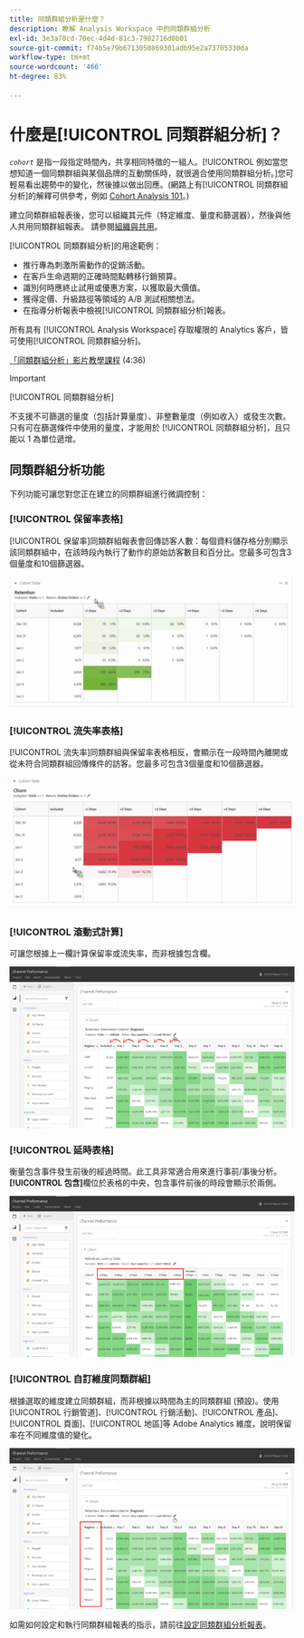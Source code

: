 ```yaml
---
title: 同類群組分析是什麼？
description: 瞭解 Analysis Workspace 中的同類群組分析
exl-id: 3e3a70cd-70ec-4d4d-81c3-7902716d0b01
source-git-commit: f74b5e79b6713050869301adb95e2a73705330da
workflow-type: tm+mt
source-wordcount: '466'
ht-degree: 83%

---
```


# 什麼是[!UICONTROL 同類群組分析]？

*`cohort`* 是指一段指定時間內，共享相同特徵的一組人。[!UICONTROL 例如當您想知道一個同類群組與某個品牌的互動關係時，就很適合使用同類群組分析。]您可輕易看出趨勢中的變化，然後據以做出回應。(網路上有[!UICONTROL 同類群組分析]的解釋可供參考，例如 [Cohort Analysis 101](https://zh.wikipedia.org/wiki/Cohort_analysis)。)

建立同類群組報表後，您可以組織其元件（特定維度、量度和篩選器），然後與他人共用同類群組報表。 請參閱[組織與共用](/help/analysis-workspace/curate-share/curate.md)。

[!UICONTROL 同類群組分析]的用途範例：

* 推行專為刺激所需動作的促銷活動。
* 在客戶生命週期的正確時間點轉移行銷預算。
* 識別何時應終止試用或優惠方案，以獲取最大價值。
* 獲得定價、升級路徑等領域的 A/B 測試相關想法。
* 在指導分析報表中檢視[!UICONTROL 同類群組分析]報表。

所有具有 [!UICONTROL Analysis Workspace] 存取權限的 Analytics 客戶，皆可使用[!UICONTROL 同類群組分析]。

[「同類群組分析」影片教學課程](https://experienceleague.adobe.com/docs/analytics-learn/tutorials/analysis-workspace/cohort-analysis/cohort-analysis-workspace.html) (4:36)

>[!IMPORTANT]
>
>[!UICONTROL 同類群組分析]
>
>不支援不可篩選的量度（包括計算量度）、非整數量度（例如收入）或發生次數。 只有可在篩選條件中使用的量度，才能用於
>[!UICONTROL 同類群組分析]，且只能以 1 為單位遞增。

## 同類群組分析功能

下列功能可讓您對您正在建立的同類群組進行微調控制：

### [!UICONTROL 保留率表格]

[!UICONTROL 保留率]同類群組報表會回傳訪客人數：每個資料儲存格分別顯示該同類群組中，在該時段內執行了動作的原始訪客數目和百分比。您最多可包含3個量度和10個篩選器。

![](assets/retention-report.png)

### [!UICONTROL 流失率表格]

[!UICONTROL 流失率]同類群組與保留率表格相反，會顯示在一段時間內離開或從未符合同類群組回傳條件的訪客。您最多可包含3個量度和10個篩選器。

![](assets/churn-report.png)

### [!UICONTROL 滾動式計算]

可讓您根據上一欄計算保留率或流失率，而非根據包含欄。

![](assets/cohort-rolling-calculation.png)

### [!UICONTROL 延時表格]

衡量包含事件發生前後的經過時間。此工具非常適合用來進行事前/事後分析。**[!UICONTROL 包含]**&#x200B;欄位於表格的中央，包含事件前後的時段會顯示於兩側。

![](assets/cohort-latency.png)

### [!UICONTROL 自訂維度同類群組]

根據選取的維度建立同類群組，而非根據以時間為主的同類群組 (預設)。使用[!UICONTROL 行銷管道]、[!UICONTROL 行銷活動]、[!UICONTROL 產品]、[!UICONTROL 頁面]、[!UICONTROL 地區]等 Adobe Analytics 維度，說明保留率在不同維度值的變化。

![](assets/cohort-customizable-cohort-row.png)

如需如何設定和執行同類群組報表的指示，請前往[設定同類群組分析報表](/help/analysis-workspace/visualizations/cohort-table/t-cohort.md)。
